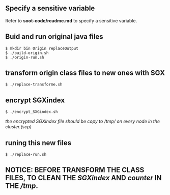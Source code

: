 ## Specify a sensitive variable
Refer to **soot-code/readme.md** to specify a sensitive variable.

## Buid and run original java files
    $ mkdir bin Origin replaceOutput
    $ ./build-origin.sh  
    $ ./origin-run.sh  

## transform origin class files to new ones with SGX
    $ ./replace-transforme.sh  

## encrypt SGXindex  
    $ ./encrypt_SXGindex.sh  
*the encrypted SGXindex file should be copy to */tmp/* on every node in the cluster.(scp)*  

## runing this new files
    $ ./replace-run.sh  

## NOTICE: BEFORE TRANSFORM THE CLASS FILES, TO CLEAN THE *SGXindex* AND *counter* IN THE */tmp*.
